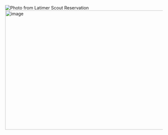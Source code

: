 <img src="https://github.com/Troop223/223-Official/assets/168667435/385fb79e-b8b5-433b-90f5-49fe083b4ee6" alt="Photo from Latimer Scout Reservation"/>


<img width="665" height="383" alt="image" src="https://github.com/user-attachments/assets/7ae6a0b3-5413-4ba9-ba08-f17a88a42c8b" />

